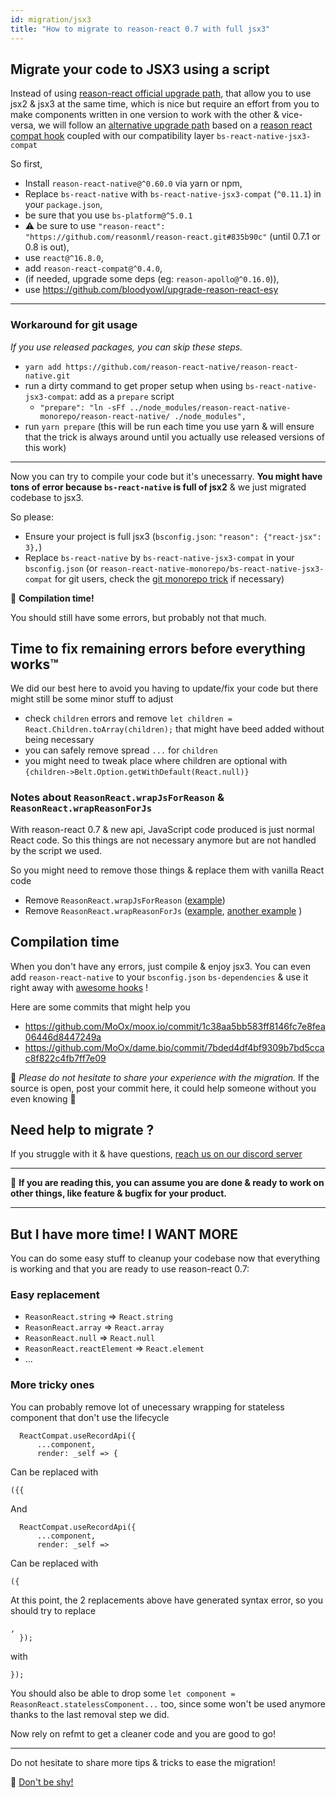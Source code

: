 ```yaml
---
id: migration/jsx3
title: "How to migrate to reason-react 0.7 with full jsx3"
---
```


## Migrate your code to JSX3 using a script

Instead of using
[reason-react official upgrade path](https://reasonml.github.io/reason-react/docs/en/jsx.html#migrating-from-version-2-to-version-3),
that allow you to use jsx2 & jsx3 at the same time, which is nice but require an
effort from you to make components written in one version to work with the other
& vice-versa, we will follow an
[alternative upgrade path](https://bloodyowl.github.io/blog/2019-04-19-an-alternative-migration-path-for-reason-react/)
based on a
[reason react compat hook](https://github.com/bloodyowl/reason-react-compat)
coupled with our compatibility layer `bs-react-native-jsx3-compat`

So first,

- Install `reason-react-native@^0.60.0` via yarn or npm,
- Replace `bs-react-native` with `bs-react-native-jsx3-compat` (`^0.11.1`) in
  your `package.json`,
- be sure that you use `bs-platform@^5.0.1`
- ⚠️ be sure to use
  `"reason-react": "https://github.com/reasonml/reason-react.git#835b90c"`
  (until 0.7.1 or 0.8 is out),
- use `react@^16.8.0`,
- add `reason-react-compat@^0.4.0`,
- (if needed, upgrade some deps (eg: `reason-apollo@^0.16.0`)),
- use https://github.com/bloodyowl/upgrade-reason-react-esy

---

### Workaround for git usage

_If you use released packages, you can skip these steps._

- `yarn add https://github.com/reason-react-native/reason-react-native.git`
- run a dirty command to get proper setup when using
  `bs-react-native-jsx3-compat`: add as a `prepare` script
  - `"prepare": "ln -sFf ../node_modules/reason-react-native-monorepo/reason-react-native/ ./node_modules",`
- run `yarn prepare` (this will be run each time you use yarn & will ensure that
  the trick is always around until you actually use released versions of this
  work)

---

Now you can try to compile your code but it's unecessarry. **You might have tons
of error because `bs-react-native` is full of jsx2** & we just migrated codebase
to jsx3.

So please:

- Ensure your project is full jsx3 (`bsconfig.json`:
  `"reason": {"react-jsx": 3},`)
- Replace `bs-react-native` by `bs-react-native-jsx3-compat` in your
  `bsconfig.json` (or `reason-react-native-monorepo/bs-react-native-jsx3-compat`
  for git users, check the
  [git monorepo trick](https://github.com/reason-react-native/reason-react-native#-usage-from-git-repo)
  if necessary)

🎉 **Compilation time!**

You should still have some errors, but probably not that much.

## Time to fix remaining errors before everything works™

We did our best here to avoid you having to update/fix your code but there might
still be some minor stuff to adjust

- check `children` errors and remove
  `let children = React.Children.toArray(children);` that might have beed added
  without being necessary
- you can safely remove spread `...` for `children`
- you might need to tweak place where children are optional with
  `{children->Belt.Option.getWithDefault(React.null)}`

### Notes about `ReasonReact.wrapJsForReason` & `ReasonReact.wrapReasonForJs`

With reason-react 0.7 & new api, JavaScript code produced is just normal React
code. So this things are not necessary anymore but are not handled by the script
we used.

So you might need to remove those things & replace them with vanilla React code

- Remove `ReasonReact.wrapJsForReason`
  ([example](https://github.com/MoOx/moox.io/commit/1c38aa5bb583ff8146fc7e8fea06446d8447249a#diff-2ed4f80b953266403fd687c51270ebfa))
- Remove `ReasonReact.wrapReasonForJs`
  ([example](https://github.com/MoOx/moox.io/commit/1c38aa5bb583ff8146fc7e8fea06446d8447249a#diff-fe8d8d6fb5aac7a6cb2657ff9de22d89L65),
  [another example](https://github.com/MoOx/moox.io/commit/1c38aa5bb583ff8146fc7e8fea06446d8447249a#diff-cad3bf1049ec571062e3ad1e8c8857aaL72)
  )

## Compilation time

When you don't have any errors, just compile & enjoy jsx3. You can even add
`reason-react-native` to your `bsconfig.json` `bs-dependencies` & use it right
away with
[awesome hooks](https://reasonml.github.io/reason-react/docs/en/components) !

Here are some commits that might help you

- https://github.com/MoOx/moox.io/commit/1c38aa5bb583ff8146fc7e8fea06446d8447249a
- https://github.com/MoOx/dame.bio/commit/7bded4df4bf9309b7bd5ccac8f822c4fb7ff7e09

🙏 _Please do not hesitate to share your experience with the migration._ If the
source is open, post your commit here, it could help someone without you even
knowing 🤷‍

## Need help to migrate ?

If you struggle with it & have questions,
[reach us on our discord server](https://reason-react-native.github.io/discord/)

---

🎉 **If you are reading this, you can assume you are done & ready to work on
other things, like feature & bugfix for your product.**

---

## But I have more time! I WANT MORE

You can do some easy stuff to cleanup your codebase now that everything is
working and that you are ready to use reason-react 0.7:

### Easy replacement

- `ReasonReact.string` => `React.string`
- `ReasonReact.array` => `React.array`
- `ReasonReact.null` => `React.null`
- `ReasonReact.reactElement` => `React.element`
- ...

### More tricky ones

You can probably remove lot of unecessary wrapping for stateless component that
don't use the lifecycle

```reason
  ReactCompat.useRecordApi({
      ...component,
      render: _self => {
```

Can be replaced with

```reason
({{

```

And

```reason
  ReactCompat.useRecordApi({
      ...component,
      render: _self =>
```

Can be replaced with

```reason
({
```

At this point, the 2 replacements above have generated syntax error, so you
should try to replace

```reason
,
  });
```

with

```reason
});

```

You should also be able to drop some
`let component = ReasonReact.statelessComponent...` too, since some won't be
used anymore thanks to the last removal step we did.

Now rely on refmt to get a cleaner code and you are good to go!

---

Do not hesitate to share more tips & tricks to ease the migration!

🙏
[Don't be shy!](https://github.com/reason-react-native/reason-react-native/issues/new?title=JSX3+migration+trick&body=Hey%20I%20have%20a%20trick%20that%20I%20can%20share%20with%20you%20to%20ease%20jsx3%20migration%3A)
